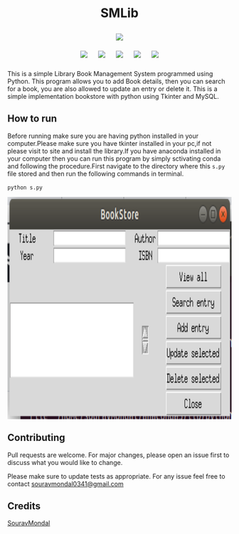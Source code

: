<h1 align="center">SMLib</h1>

<p align="center">
<img style="padding:10px;" src="https://img.shields.io/badge/Open%20Source-💕%20-9cf?style=for-the-badge"><br>
<img style="padding:10px;" src="https://img.shields.io/github/contributors/souravmondaldev/SMLib?style=flat-square">
<img style="padding:10px;" src="https://img.shields.io/github/forks/souravmondaldev/SMLib?label=Forks&style=flat-square">
<img style="padding:10px;" src="https://img.shields.io/github/stars/souravmondaldev/SMLib?style=flat-square">
<img style="padding:10px;" src="https://img.shields.io/github/languages/count/souravmondaldev/SMLib?style=flat-square">
<img style="padding:10px;" src="https://img.shields.io/github/license/souravmondaldev/SMLib?style=flat-square">


This is a simple Library Book Management System programmed using Python. This program allows you to add Book details, then you can search for a book, you are also allowed to update an entry or delete it. This is a simple implementation bookstore with python using Tkinter and MySQL.
 

## How to run

Before running make sure you are having python installed in your computer.Please make sure you have tkinter installed in your pc,if not please visit to site and install the library.If you have anaconda installed in your computer then you can run this program by simply sctivating conda and following the procedure.First navigate to the directory where this ```s.py ``` file stored and then run the following commands in terminal.

```#Python and tkinter should be installed,Run the following in terminal--
python s.py
```
<img align="center" height="500" src="Screenshot from 2019-12-16 01-07-24.png" alt="BookStore"/>

## Contributing
Pull requests are welcome. For major changes, please open an issue first to discuss what you would like to change.

Please make sure to update tests as appropriate. For any issue feel free to contact souravmondal0341@gmail.com

## Credits
[SouravMondal](https://github.com/ask2sm)
